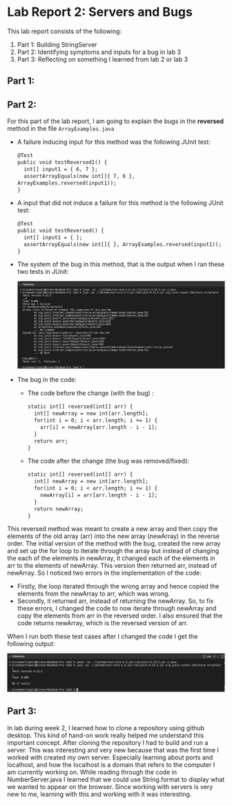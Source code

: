 # Lab Report 2: Servers and Bugs

This lab report consists of the following:
1. Part 1: Building StringServer
2. Part 2: Identifying symptoms and inputs for a bug in lab 3
3. Part 3: Reflecting on something I learned from lab 2 or lab 3


## Part 1:

## Part 2:

For this part of the lab report, I am going to explain the bugs in the **reversed** method in the file `ArrayExamples.java`

- A failure inducing input for this method was the following JUnit test:

    ```
    @Test
    public void testReversed1() {
      int[] input1 = { 6, 7 };  
      assertArrayEquals(new int[]{ 7, 6 }, ArrayExamples.reversed(input1));
    }
    ```
 
 
- A input that did not induce a failure for this method is the following JUnit test:

    ```
    @Test
    public void testReversed() {
      int[] input1 = { }; 
      assertArrayEquals(new int[]{ }, ArrayExamples.reversed(input1));
    }
    ```


- The system of the bug in this method, that is the output when I ran these two tests in JUnit:

  ![Symptom_JUnitOutput)](Symptom_JUnitOutput.png)

- The bug in the code:

  - The code before the change (with the bug) :

    ```
    static int[] reversed(int[] arr) {
      int[] newArray = new int[arr.length];
      for(int i = 0; i < arr.length; i += 1) {
        arr[i] = newArray[arr.length - i - 1];
      }
      return arr;
    }
    ```
  
  
  - The code after the change (the bug was removed/fixed):

    ```
    static int[] reversed(int[] arr) {
      int[] newArray = new int[arr.length];    
      for(int i = 0; i < arr.length; i += 1) {   
        newArray[i] = arr[arr.length - i - 1];    
      }
      return newArray;    
    }
    ```
This reversed method was meant to create a new array and then copy the elements of the old array (arr) into the new array (newArray) in the reverse order. The initial version of the method with the bug, created the new array and set up the for loop to iterate through the array but instead of changing the each of the elements in newArray, it changed each of the elements in arr to the elements of newArray. This version then returned arr, instead of newArray.
So I noticed two errors in the implementation of the code:
- Firstly, the loop iterated through the wrong array and hence copied the elements from the newArray to arr, which was wrong.
- Secondly, it returned arr, instead of returning the newArray.
So, to fix these errors, I changed the code to now iterate through newArray and copy the elements from arr in the reversed order. I also ensured that the code returns newArray, which is the reversed version of arr.

When I run both these test cases after I changed the code I get the following output:

![Correct_JUnitOutput](Correct_JUnitOutput.png)

## Part 3:

In lab during week 2, I learned how to clone a repository using github desktop. This kind of hand-on work really helped me understand this important concept. After cloning the repository I had to build and run a server. This was interesting and very new because that was the first time I worked with created my own server. Especially learning about ports and localhost, and how the localhost is a domain that refers to the computer I am currently working on. While reading through the code in NumberServer.java I learned that we could use String.format to display what we wanted to appear on the browser. Since working with servers is very new to me, learning with this and working with it was interesting.
